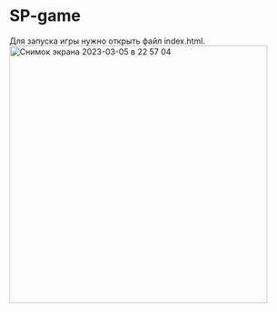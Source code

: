 # SP-game

Для запуска игры нужно открыть файл index.html.
<img width="454" alt="Снимок экрана 2023-03-05 в 22 57 04" src="https://user-images.githubusercontent.com/79958338/222982769-5845054f-a0a2-47d7-9b3e-cfbb51a9f60a.png">
